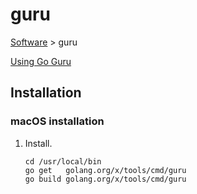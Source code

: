 # guru

[Software](README.md#G) > guru

[Using Go Guru](http://golang.org/s/using-guru)

## Installation

### macOS installation

1. Install.

    ```console
    cd /usr/local/bin
    go get   golang.org/x/tools/cmd/guru
    go build golang.org/x/tools/cmd/guru
    ```
